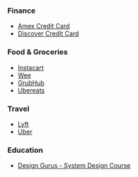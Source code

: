 

### Finance
* [Amex Credit Card](https://americanexpress.com/en-us/referral/TANMARu5Ba?XL=MNACP)
* [Discover Credit Card]() 


### Food & Groceries 
* [Instacart](https://inst.cr/t/2f913d97d)
* [Wee](https://www.sayweee.com/en/account/referral/landing?t=1&referral_id=10919916&lang=en&utm_source=copyLink)
* [GrubHub](https://www.grubhub.com/referral/c5335100-4d15-11ed-b3e4-019364d7f61e?utm_source=grubhub_androidapp&utm_medium=content_owned&utm_campaign=growth_refer-a-friend_share-link&utm_content=promo_discover-rewards)
* [Ubereats](https://ubereats.com/feed?promoCode=eats-x9l2jumj7s)


### Travel
* [Lyft](https://www.lyft.com/i/TANMAY89839)
* [Uber]()


### Education
* [Design Gurus - System Design Course](https://www.designgurus.io/?aff=10lo8t) 

